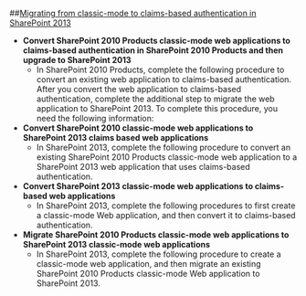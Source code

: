 ##[Migrating from classic-mode to claims-based authentication in SharePoint 2013](https://technet.microsoft.com/en-us/library/gg251985.aspx)
* __Convert SharePoint 2010 Products classic-mode web applications to claims-based authentication in SharePoint 2010 Products and then upgrade to SharePoint 2013__
  * In SharePoint 2010 Products, complete the following procedure to convert an existing web application to claims-based authentication. After you convert the web application to claims-based authentication, complete the additional step to migrate the web application to SharePoint 2013. To complete this procedure, you need the following information:
* __Convert SharePoint 2010 classic-mode web applications to SharePoint 2013 claims based web applications__
  * In SharePoint 2013, complete the following procedure to convert an existing SharePoint 2010 Products classic-mode web application to a SharePoint 2013 web application that uses claims-based authentication.
* __Convert SharePoint 2013 classic-mode web applications to claims-based web applications__
  * In SharePoint 2013, complete the following procedures to first create a classic-mode Web application, and then convert it to claims-based authentication.
* __Migrate SharePoint 2010 Products classic-mode web applications to SharePoint 2013 classic-mode web applications__
  * In SharePoint 2013, complete the following procedure to create a classic-mode web application, and then migrate an existing SharePoint 2010 Products classic-mode Web application to SharePoint 2013.
  
